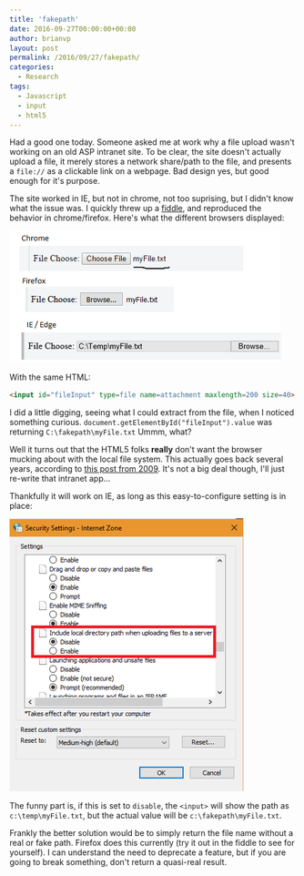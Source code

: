 ```yaml
---
title: 'fakepath'
date: 2016-09-27T00:00:00+00:00
author: brianvp
layout: post
permalink: /2016/09/27/fakepath/
categories:
  - Research
tags:
  - Javascript
  - input
  - html5
---
```


Had a good one today. Someone asked me at work why a file upload wasn't working on an old ASP intranet site. To be clear, the site doesn't actually upload a file, it merely stores a network share/path to the file, and presents a `file://` as a clickable link on a webpage.  Bad design yes, but good enough for it's purpose. 

The site worked in IE, but not in chrome, not too suprising, but I didn't know what the issue was.   I quickly threw up a [fiddle](https://jsfiddle.net/brnvndr/c2c4fruq/), and reproduced the behavior in chrome/firefox.  Here's what the different browsers displayed:

![File Input](/assets/file_input.png)

With the same HTML:

```html
<input id="fileInput" type=file name=attachment maxlength=200 size=40>
```

I did a little digging, seeing what I could extract from the file, when I noticed something curious.  `document.getElementById("fileInput").value` was returning `C:\fakepath\myFile.txt`  Ummm, what?

Well it turns out that the HTML5 folks **really** don't want the browser mucking about with the local file system.  This actually goes back several years, according to [this post from 2009](http://martinivanov.net/2009/06/09/the-mystery-of-cfakepath-unveiled/).   It's not a big deal though, I'll just re-write that intranet app...  

Thankfully it will work on IE, as long as this easy-to-configure setting is in place:

![Include Local Directory Path](/assets/include-local-directory-path.png)

The funny part is, if this is set to `disable`, the `<input>` will show the path as `c:\temp\myFile.txt`, but the actual value will be `c:\fakepath\myFile.txt`.

Frankly the better solution would be to simply return the file name without a real or fake path.  Firefox does this currently (try it out in the fiddle to see for yourself). I can understand the need to deprecate a feature, but if you are going to break something, don't return a quasi-real result.  


